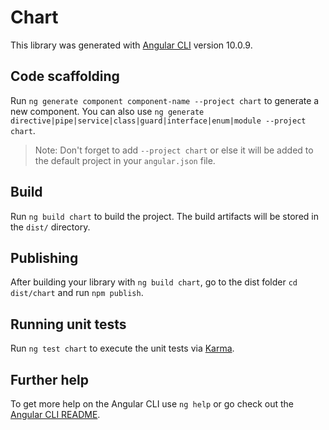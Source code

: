 # Chart

This library was generated with [Angular CLI](https://github.com/angular/angular-cli) version 10.0.9.

## Code scaffolding

Run `ng generate component component-name --project chart` to generate a new component. You can also use `ng generate directive|pipe|service|class|guard|interface|enum|module --project chart`.
> Note: Don't forget to add `--project chart` or else it will be added to the default project in your `angular.json` file. 

## Build

Run `ng build chart` to build the project. The build artifacts will be stored in the `dist/` directory.

## Publishing

After building your library with `ng build chart`, go to the dist folder `cd dist/chart` and run `npm publish`.

## Running unit tests

Run `ng test chart` to execute the unit tests via [Karma](https://karma-runner.github.io).

## Further help

To get more help on the Angular CLI use `ng help` or go check out the [Angular CLI README](https://github.com/angular/angular-cli/blob/master/README.md).
